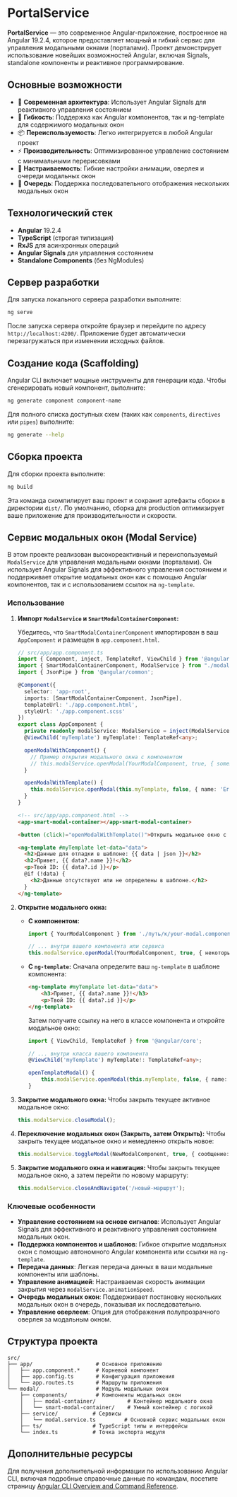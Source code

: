 # PortalService

**PortalService** — это современное Angular-приложение, построенное на Angular 19.2.4, которое предоставляет мощный и гибкий сервис для управления модальными окнами (порталами). Проект демонстрирует использование новейших возможностей Angular, включая Signals, standalone компоненты и реактивное программирование.

## Основные возможности

- 🚀 **Современная архитектура**: Использует Angular Signals для реактивного управления состоянием
- 🎯 **Гибкость**: Поддержка как Angular компонентов, так и ng-template для содержимого модальных окон
- 📦 **Переиспользуемость**: Легко интегрируется в любой Angular проект
- ⚡ **Производительность**: Оптимизированное управление состоянием с минимальными перерисовками
- 🎨 **Настраиваемость**: Гибкие настройки анимации, оверлея и очереди модальных окон
- 🔄 **Очередь**: Поддержка последовательного отображения нескольких модальных окон

## Технологический стек

- **Angular** 19.2.4
- **TypeScript** (строгая типизация)
- **RxJS** для асинхронных операций
- **Angular Signals** для управления состоянием
- **Standalone Components** (без NgModules)

## Сервер разработки

Для запуска локального сервера разработки выполните:

```bash
ng serve
```

После запуска сервера откройте браузер и перейдите по адресу `http://localhost:4200/`. Приложение будет автоматически перезагружаться при изменении исходных файлов.

## Создание кода (Scaffolding)

Angular CLI включает мощные инструменты для генерации кода. Чтобы сгенерировать новый компонент, выполните:

```bash
ng generate component component-name
```

Для полного списка доступных схем (таких как `components`, `directives` или `pipes`) выполните:

```bash
ng generate --help
```

## Сборка проекта

Для сборки проекта выполните:

```bash
ng build
```

Эта команда скомпилирует ваш проект и сохранит артефакты сборки в директории `dist/`. По умолчанию, сборка для production оптимизирует ваше приложение для производительности и скорости.

## Сервис модальных окон (Modal Service)

В этом проекте реализован высокореактивный и переиспользуемый `ModalService` для управления модальными окнами (порталами). Он использует Angular Signals для эффективного управления состоянием и поддерживает открытие модальных окон как с помощью Angular компонентов, так и с использованием ссылок на `ng-template`.

### Использование

1.  **Импорт `ModalService` и `SmartModalContainerComponent`:**

    Убедитесь, что `SmartModalContainerComponent` импортирован в ваш `AppComponent` и размещен в `app.component.html`.

    ```typescript
    // src/app/app.component.ts
    import { Component, inject, TemplateRef, ViewChild } from '@angular/core';
    import { SmartModalContainerComponent, ModalService } from "./modal";
    import { JsonPipe } from '@angular/common';

    @Component({
      selector: 'app-root',
      imports: [SmartModalContainerComponent, JsonPipe],
      templateUrl: './app.component.html',
      styleUrl: './app.component.scss'
    })
    export class AppComponent {
      private readonly modalService: ModalService = inject(ModalService);
      @ViewChild('myTemplate') myTemplate!: TemplateRef<any>;

      openModalWithComponent() {
        // Пример открытия модального окна с компонентом
        // this.modalService.openModal(YourModalComponent, true, { someData: 'value' });
      }

      openModalWithTemplate() {
        this.modalService.openModal(this.myTemplate, false, { name: 'Егор', id: 333 });
      }
    }
    ```

    ```html
    <!-- src/app/app.component.html -->
    <app-smart-modal-container></app-smart-modal-container>

    <button (click)="openModalWithTemplate()">Открыть модальное окно с шаблоном</button>

    <ng-template #myTemplate let-data="data">
      <h2>Данные для отладки в шаблоне: {{ data | json }}</h2>
      <h2>Привет, {{ data?.name }}!</h2>
      <p>Твой ID: {{ data?.id }}</p>
      @if (!data) {
        <h2>Данные отсутствуют или не определены в шаблоне.</h2>
      }
    </ng-template>
    ```

2.  **Открытие модального окна:**

    *   **С компонентом:**
        ```typescript
        import { YourModalComponent } from './путь/к/your-modal.component';

        // ... внутри вашего компонента или сервиса
        this.modalService.openModal(YourModalComponent, true, { некоторыйКлюч: 'некотороеЗначение' });
        ```

    *   **С `ng-template`:**
        Сначала определите ваш `ng-template` в шаблоне компонента:

        ```html
        <ng-template #myTemplate let-data="data">
            <h3>Привет, {{ data?.name }}!</h3>
            <p>Твой ID: {{ data?.id }}</p>
        </ng-template>
        ```
        Затем получите ссылку на него в классе компонента и откройте модальное окно:
        ```typescript
        import { ViewChild, TemplateRef } from '@angular/core';

        // ... внутри класса вашего компонента
        @ViewChild('myTemplate') myTemplate!: TemplateRef<any>;

        openTemplateModal() {
            this.modalService.openModal(this.myTemplate, false, { name: 'Алиса', id: 123 });
        }
        ```

3.  **Закрытие модального окна:**
    Чтобы закрыть текущее активное модальное окно:
    ```typescript
    this.modalService.closeModal();
    ```

4.  **Переключение модальных окон (Закрыть, затем Открыть):**
    Чтобы закрыть текущее модальное окно и немедленно открыть новое:
    ```typescript
    this.modalService.toggleModal(NewModalComponent, true, { сообщение: 'Переключено!' });
    ```

5.  **Закрытие модального окна и навигация:**
    Чтобы закрыть текущее модальное окно, а затем перейти по новому маршруту:
    ```typescript
    this.modalService.closeAndNavigate('/новый-маршрут');
    ```

### Ключевые особенности

*   **Управление состоянием на основе сигналов**: Использует Angular Signals для эффективного и реактивного управления состоянием модальных окон.
*   **Поддержка компонентов и шаблонов**: Гибкое открытие модальных окон с помощью автономного Angular компонента или ссылки на `ng-template`.
*   **Передача данных**: Легкая передача данных в ваши модальные компоненты или шаблоны.
*   **Управление анимацией**: Настраиваемая скорость анимации закрытия через `modalService.animationSpeed`.
*   **Очередь модальных окон**: Поддерживает постановку нескольких модальных окон в очередь, показывая их последовательно.
*   **Управление оверлеем**: Опция для отображения полупрозрачного оверлея за модальным окном.

## Структура проекта

```
src/
├── app/                    # Основное приложение
│   ├── app.component.*     # Корневой компонент
│   ├── app.config.ts       # Конфигурация приложения
│   └── app.routes.ts       # Маршруты приложения
└── modal/                  # Модуль модальных окон
    ├── components/         # Компоненты модальных окон
    │   ├── modal-container/          # Контейнер модального окна
    │   └── smart-modal-container/    # Умный контейнер с логикой
    ├── service/           # Сервисы
    │   └── modal.service.ts         # Основной сервис модальных окон
    ├── ts/                # TypeScript типы и интерфейсы
    └── index.ts           # Точка экспорта модуля
```

## Дополнительные ресурсы

Для получения дополнительной информации по использованию Angular CLI, включая подробные справочные данные по командам, посетите страницу [Angular CLI Overview and Command Reference](https://angular.dev/tools/cli).
